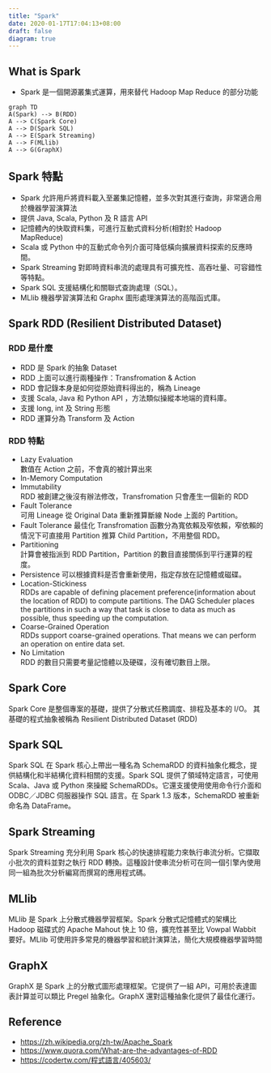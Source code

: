 ```yaml
---
title: "Spark"
date: 2020-01-17T17:04:13+08:00
draft: false
diagram: true
---
```


## What is Spark

- Spark 是一個開源叢集式運算，用來替代 Hadoop Map Reduce 的部分功能

```mermaid
graph TD
A(Spark) --> B(RDD)
A --> C(Spark Core)
A --> D(Spark SQL)
A --> E(Spark Streaming)
A --> F(MLlib)
A --> G(GraphX)
```

## Spark 特點

- Spark 允許用戶將資料載入至叢集記憶體，並多次對其進行查詢，非常適合用於機器學習演算法
- 提供 Java, Scala, Python 及 R 語言 API
- 記憶體內的快取資料集，可進行互動式資料分析(相對於 Hadoop MapReduce)
- Scala 或 Python 中的互動式命令列介面可降低橫向擴展資料探索的反應時間。
- Spark Streaming 對即時資料串流的處理具有可擴充性、高吞吐量、可容錯性等特點。
- Spark SQL 支援結構化和關聯式查詢處理（SQL）。
- MLlib 機器學習演算法和 Graphx 圖形處理演算法的高階函式庫。

## Spark RDD (Resilient Distributed Dataset)

### RDD 是什麼

- RDD 是 Spark 的抽象 Dataset
- RDD 上面可以進行兩種操作：Transfromation & Action
- RDD 會記錄本身是如何從原始資料得出的，稱為 Lineage
- 支援 Scala, Java 和 Python API ，方法類似操縱本地端的資料庫。
- 支援 long, int 及 String 形態
- RDD 運算分為 Transform 及 Action

### RDD 特點

- Lazy Evaluation  
  數值在 Action 之前，不會真的被計算出來
- In-Memory Computation
- Immutability  
  RDD 被創建之後沒有辦法修改，Transfromation 只會產生一個新的 RDD
- Fault Tolerance  
  可用 Lineage 從 Original Data 重新推算斷線 Node 上面的 Partition。
- Fault Tolerance 最佳化
  Transfromation 函數分為寬依賴及窄依賴，窄依賴的情況下可直接用 Partition 推算 Child Partition，不用整個 RDD。
- Partitioning  
  計算會被指派到 RDD Partition，Partition 的數目直接關係到平行運算的程度。
- Persistence
  可以根據資料是否會重新使用，指定存放在記憶體或磁碟。
- Location-Stickiness  
  RDDs are capable of defining placement preference(information about the location of RDD) to compute partitions. The DAG Scheduler places the partitions in such a way that task is close to data as much as possible, thus speeding up the computation.
- Coarse-Grained Operation  
  RDDs support coarse-grained operations. That means we can perform an operation on entire data set.
- No Limitation  
  RDD 的數目只需要考量記憶體以及硬碟，沒有確切數目上限。

## Spark Core

Spark Core 是整個專案的基礎，提供了分散式任務調度、排程及基本的 I/O。
其基礎的程式抽象被稱為 Resilient Distributed Dataset (RDD)

## Spark SQL

Spark SQL 在 Spark 核心上帶出一種名為 SchemaRDD 的資料抽象化概念，提供結構化和半結構化資料相關的支援。Spark SQL 提供了領域特定語言，可使用 Scala、Java 或 Python 來操縱 SchemaRDDs。它還支援使用使用命令行介面和 ODBC／JDBC 伺服器操作 SQL 語言。在 Spark 1.3 版本，SchemaRDD 被重新命名為 DataFrame。

## Spark Streaming

Spark Streaming 充分利用 Spark 核心的快速排程能力來執行串流分析。它擷取小批次的資料並對之執行 RDD 轉換。這種設計使串流分析可在同一個引擎內使用同一組為批次分析編寫而撰寫的應用程式碼。

## MLlib

MLlib 是 Spark 上分散式機器學習框架。Spark 分散式記憶體式的架構比 Hadoop 磁碟式的 Apache Mahout 快上 10 倍，擴充性甚至比 Vowpal Wabbit 要好。MLlib 可使用許多常見的機器學習和統計演算法，簡化大規模機器學習時間

## GraphX

GraphX 是 Spark 上的分散式圖形處理框架。它提供了一組 API，可用於表達圖表計算並可以類比 Pregel 抽象化。GraphX 還對這種抽象化提供了最佳化運行。

## Reference

- <https://zh.wikipedia.org/zh-tw/Apache_Spark>
- <https://www.quora.com/What-are-the-advantages-of-RDD>
- <https://codertw.com/程式語言/405603/>
